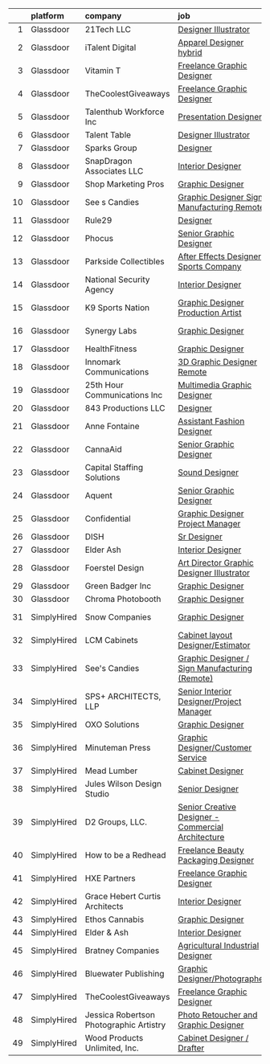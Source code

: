 

|    | platform    | company                                 | job                                                                                                                                                                                                                                                                                                                                                                                                                                                                                                                                                                                                                                                                                                                                                                                                                                                                                                    | update_time   | location                        |
|---:|:------------|:----------------------------------------|:-------------------------------------------------------------------------------------------------------------------------------------------------------------------------------------------------------------------------------------------------------------------------------------------------------------------------------------------------------------------------------------------------------------------------------------------------------------------------------------------------------------------------------------------------------------------------------------------------------------------------------------------------------------------------------------------------------------------------------------------------------------------------------------------------------------------------------------------------------------------------------------------------------|:--------------|:--------------------------------|
|  1 | Glassdoor   | 21Tech  LLC                             | [Designer Illustrator](https://www.glassdoor.com/partner/jobListing.htm?pos=122&ao=1136043&s=58&guid=00000182fd05ff77b0724b8b91ea961f&src=GD_JOB_AD&t=SR&vt=w&ea=1&cs=1_c1a243bd&cb=1662102405349&jobListingId=1008101223363&jrtk=3-0-1gbugbvsqk6ec801-1gbugbvtbg2f6800-328d43421ec5c7a2-)                                                                                                                                                                                                                                                                                                                                                                                                                                                                                                                                                                                                             | 3d            | Remote                          |
|  2 | Glassdoor   | iTalent Digital                         | [Apparel Designer  hybrid ](https://www.glassdoor.com/partner/jobListing.htm?pos=101&ao=1110586&s=58&guid=00000182fd05ff77b0724b8b91ea961f&src=GD_JOB_AD&t=SR&vt=w&ea=1&cs=1_3fe6d850&cb=1662102405347&jobListingId=1008110618475&cpc=FB7E4A1762AE5BEC&jrtk=3-0-1gbugbvsqk6ec801-1gbugbvtbg2f6800-7a9f2a570f4af52a--6NYlbfkN0CeDSXwB7gU9Sbvj438_nxc8XYZ-GVbghdxoISwKgEPtArCJfTpwTaBrulYoaOhMc-GWjWenYg7Qu-U8LwEegdUTlWfbzDETBMOs2c-oPFbPLbUWT1ckwHrR9S9pBLkvSJqdWUvBXeTUq1EyR5DNgrV841cyvpEjvbb1j7xnimt5qt5JAwIGxPzoc1uoTlPtJzPUoYcEr7VZYHf5Q7xIxcumKRRYTk6mb4-pWjUxVdPViV-Yk7O2offsEvBXWkccM-Yii5hN6sGE12J49cDNP1r-e9-DHDMVsW0NqX0uTiqzLBNaishDx1V9N0G237NOfz9Q_Zx7fsPEBNEA6dU31E5MBuOwoHkJlRn-K4Qq1XX8hNuKGiYeC280wZGa_gtAHN4BC3KbdeNK9cRNiD4KwO9I_ctvaJaplettoAWvI9AcwjYXahKnoMNlOhcu4r0p1quh2lVQfg7I8IzZRjuejaN4F6nq_mlI7sQrcgofYr1Gi5IKm_UMwMxhhp_c-XbhR1Bs48TowQ31w%3D%3D)                       | 24h           | San Francisco, CA               |
|  3 | Glassdoor   | Vitamin T                               | [Freelance Graphic Designer](https://www.glassdoor.com/partner/jobListing.htm?pos=112&ao=1110586&s=58&guid=00000182fd05ff77b0724b8b91ea961f&src=GD_JOB_AD&t=SR&vt=w&cs=1_7a99d281&cb=1662102405348&jobListingId=1008086601410&cpc=451933188B21919D&jrtk=3-0-1gbugbvsqk6ec801-1gbugbvtbg2f6800-2a6145ba527db4e9--6NYlbfkN0DMrcEu7yrtATojKJA7cEzGQ3FdRGWLh0CZQInL4ECGI6k5tN82kdM0OKoro5eXmjr7fUV5Azx3Q96BWSZXuEWamOGIxyfpabK2cK32W33kaDLMrubszJ7ACE4QBFRowpO7OPgtdidJKZfp5BJdzYYWnbxJHdDl6AUClhl1fsYER_eXmOJ3Hu3kfk9703NKshDdn_8pUzZCYWI5iA5fdKHUHSPpnjw-OpRHu3Bn_Tgf61Izk7etXXQk_Ja71sSiS6p3u_OwP7VzV8LvVc-pDI7E2yNrZY_ephI3rruWXZm_BLb9NcZFTljqvP-9ExFcpf0STZF_YXi5GcXx9d0L2pI5fnoes-mwg8XOMOrbi6VdH4vgEe55R0LGvVs0Bcu380qCNpKpeV5Wr2qxaVzGXfDQkqEcsDXL5veLA7JT_kMmZlOCPk5g5yfwq7OJNaCO1MNzmFLob3GNmKuV2w54fl8Hy7313EtnhKx1z43lwFAvRw%3D%3D)                                                           | 10d           | Remote                          |
|  4 | Glassdoor   | TheCoolestGiveaways                     | [Freelance Graphic Designer](https://www.glassdoor.com/partner/jobListing.htm?pos=119&ao=1136043&s=58&guid=00000182fd05ff77b0724b8b91ea961f&src=GD_JOB_AD&t=SR&vt=w&ea=1&cs=1_283a92d0&cb=1662102405349&jobListingId=1008112220205&jrtk=3-0-1gbugbvsqk6ec801-1gbugbvtbg2f6800-eb74c74bdc3c100c-)                                                                                                                                                                                                                                                                                                                                                                                                                                                                                                                                                                                                       | 24h           | Remote                          |
|  5 | Glassdoor   | Talenthub Workforce  Inc                | [Presentation Designer](https://www.glassdoor.com/partner/jobListing.htm?pos=117&ao=1110586&s=58&guid=00000182fd05ff77b0724b8b91ea961f&src=GD_JOB_AD&t=SR&vt=w&ea=1&cs=1_d2b6909c&cb=1662102405349&jobListingId=1008104112031&cpc=654405A9B1E0A9F5&jrtk=3-0-1gbugbvsqk6ec801-1gbugbvtbg2f6800-b0396012850688ec--6NYlbfkN0DpwFV3tuw9vFlML3xauMsT_S9XsNg3VdZNHiuyFzGFEzXfSGkGfgeZuQmrRNOoRj2KG4JtZ16c6Me6TMe4k8idSKCqMIK3nKRCNN0673o5rBPp8bUF45137Vz3MHFL762ZXOrmoxPdzX2ZNZrNjhWHxCSlNkIwtcKanXnT2eO3-YrVPWt20WW4OF6kIlKypSii3gntkKXi1rigMOUbZK2fWRo6zY113j4CEwKnXyZN_IT-wh7lqiKB6lIsawq-XhwkIy4url6mR8DKTf2PwO6MXKnyngTaORZZFPz3JyKTH4Xu9w9sh_NlFwBCZGJtIKHxY79qM9rYJahh7sJtP829b0W2kwIt00cFZOrpKP9GYTYYslHLMMpExCPuGt2IG8NSy8b1JDDixeKnuiVkvbOG6uIRDh1L5PKME9aiBqvJR_5FOQtZMMqWBOyn8wOJl4AHVWM6_UDsUC_ZkAGJ9SA_djtTzhMrxV_2sOqJcxyTnWY_iiIthN6wa0mUdUjdv_Rg66Kz5UsqSx5FhqrZDqJ6)                       | 2d            | Remote                          |
|  6 | Glassdoor   | Talent Table                            | [Designer   Illustrator](https://www.glassdoor.com/partner/jobListing.htm?pos=126&ao=1136043&s=58&guid=00000182fd05ff77b0724b8b91ea961f&src=GD_JOB_AD&t=SR&vt=w&cs=1_326d50f2&cb=1662102405349&jobListingId=1008101667388&jrtk=3-0-1gbugbvsqk6ec801-1gbugbvtbg2f6800-ccb8912760a73902-)                                                                                                                                                                                                                                                                                                                                                                                                                                                                                                                                                                                                                | 3d            | Remote                          |
|  7 | Glassdoor   | Sparks Group                            | [Designer](https://www.glassdoor.com/partner/jobListing.htm?pos=118&ao=1110586&s=58&guid=00000182fd05ff77b0724b8b91ea961f&src=GD_JOB_AD&t=SR&vt=w&cs=1_4231742b&cb=1662102405349&jobListingId=1008108010689&cpc=3BA4CE39D5B5DEF5&jrtk=3-0-1gbugbvsqk6ec801-1gbugbvtbg2f6800-2ab6578a82eb877a--6NYlbfkN0CVbIAoVGlVV0muHIzlWY31dYj5hrVkKa7qBWZ-hZn3g-zWnitpxah_RyLopvrEJPJvqSisNGhn3vdd_usG89dYKpkOVhf9r3Tb8rD7p2cr4-PNW0rKTXIM-necDLSO0rgciRCwNTJ6AmC_Se0doaCOPcqwlbH5NsDxCyuRFRq6Acau8EnfwWeHmV2zO-_GmEa4l8O0exfoEjSeYD_zFAD4ILueUIDnWZa0IaFQzXb4hCS0bP05JtRCDGm5hU6dFqbLKqeVq0oSsdUy13f6FUQbmBmOPGLMnMX07DXrD0b0yg6z_yaCKOz85VmJr4yxRcABm8lFTAsGBHZvOElhcfv1UISY_QWkgqeLrgvCt98x40vhAN-_rDzQbm8lZqw0ahP8_LN5nDHfaS4AeCSEzxxaY-vuqXsyOx9IuLB-ZjeGoPlbZ1254NvtUO8VTSRdNIdN7KdBnss6ECczfGVPCjyFoK3OTcCpc8Y9bjLPbSrunqIf8K8svYeP54BdCV9MmJY%3D)                                                           | 1d            | Rockville, MD                   |
|  8 | Glassdoor   | SnapDragon Associates  LLC              | [Interior Designer](https://www.glassdoor.com/partner/jobListing.htm?pos=115&ao=1110586&s=58&guid=00000182fd05ff77b0724b8b91ea961f&src=GD_JOB_AD&t=SR&vt=w&ea=1&cs=1_b3a89c4c&cb=1662102405349&jobListingId=1008110578808&cpc=6193B0C32834B022&jrtk=3-0-1gbugbvsqk6ec801-1gbugbvtbg2f6800-28ec9a2479f5d3fc--6NYlbfkN0DhqOnK6bxrtgtcxhPBiNmYp1uCe7DBkPBjkMsJpAV9Zt2SJcLoaKX2G5tHHfLRtCuPFSDW5kl2Hg9z1jC1iCAogGe1pk30wsjopi_Y0rH5HUH3iNI9VyVZYNZUYD8oapYsnJeTdah5m41AOe8lqCX7CZKXVDvjYyW-IPmHYDruxFsx-XzGX7QPaUTOkmDBamM4fc2KV9gilEhq4BIPq8Ug4IoDpKZZRvjWPcdC65YCrZyUcAgQ9vsazvFvZZILdnvivPTAWPNBiCAVoIjx3Dn1FdFX-pv05AX7dJyy0Tbd0yQRV0e0ZTQKoDZCLjAXCZf6m0b8hBo24-3ovxjGYS6Ok3r3amxcFYy_tc9y_3vujqZ6OZp_qZ0kFvhRykDYUaAzpJMI1Q-1vcDvyF2ja_eyXerEoYMZMYtjVt41YBJZFdef3QgEgpfPlT5r8WJvPrSH0oQ-bBQ6Bv0EINkqqR5FKM20EgouSxM2R7UEFCQGS9jtWdh_kx_OTi-JCGCdyLD4Q7TRdSBO72Ad2NRKyk2D)                           | 24h           | Rehoboth Beach, DE              |
|  9 | Glassdoor   | Shop Marketing Pros                     | [Graphic Designer](https://www.glassdoor.com/partner/jobListing.htm?pos=106&ao=1110586&s=58&guid=00000182fd05ff77b0724b8b91ea961f&src=GD_JOB_AD&t=SR&vt=w&cs=1_3719471f&cb=1662102405347&jobListingId=1008106685149&cpc=155EB9D5185558AF&jrtk=3-0-1gbugbvsqk6ec801-1gbugbvtbg2f6800-1e5450f6cbd41cd0--6NYlbfkN0DnTJ3xfjzt2ELn4kEqc-7-tLkxQ1NV7wDx75Ziu13nDF3carm4JZxqQO1ZtaAo41zz1DATBbo5JSuMcqSf7J17RowlHfkSAHKVp9LaY-W_4ymO_4tFNpELogX79y-e1zo73cjFscyYccQxyxRgr6IvDdL2YL2qTRBrlh9V64i51xUTHwa--rcBcoQgVlk5y56Wx9eFBVzNvYQ38OoZFp-PCVGocs_hXn-QJsI3ZoryWkUnYe8aD-OGilrJRe6aDYSwlYL-9_mWp_jrFSWrfl3omC4LSDxDYov1hB-_uCKeobe1xsSTXSeG0dvh0biTKEeCwiRaALwjCqrf1vEV4FT8lArArixMxwQs2noxY4_5uzOdn8N9mBVQPmcXOPiLR70LuW0rkNWKyZLd-ubebPoPHxbt9ayzzR5xanR76hDzs97vhssmViPMC6o4tnASwnf14NQLor19C1pRO7GOtqMt)                                                                                                 | 1d            | Remote                          |
| 10 | Glassdoor   | See s Candies                           | [Graphic Designer   Sign Manufacturing  Remote ](https://www.glassdoor.com/partner/jobListing.htm?pos=123&ao=1136043&s=58&guid=00000182fd05ff77b0724b8b91ea961f&src=GD_JOB_AD&t=SR&vt=w&ea=1&cs=1_1d7b5b0e&cb=1662102405349&jobListingId=1008112341350&jrtk=3-0-1gbugbvsqk6ec801-1gbugbvtbg2f6800-59ef4e4758f38f7e-)                                                                                                                                                                                                                                                                                                                                                                                                                                                                                                                                                                                   | 24h           | Abilene, TX                     |
| 11 | Glassdoor   | Rule29                                  | [Designer](https://www.glassdoor.com/partner/jobListing.htm?pos=113&ao=1110586&s=58&guid=00000182fd05ff77b0724b8b91ea961f&src=GD_JOB_AD&t=SR&vt=w&ea=1&cs=1_ea328235&cb=1662102405348&jobListingId=1008110497497&cpc=F41FEAB56D215062&jrtk=3-0-1gbugbvsqk6ec801-1gbugbvtbg2f6800-35ac3c8fc579da0c--6NYlbfkN0B9sbPvFWXKIKsO82pV8fq5-lBUJMdMZmNkGwz4z96d9XjXyz_N9W1xvX-H76EHUbuyxbBaAzlbSU14z0EccTvcrznm7pJ0pyJWwdwd25g28BtsodhI8Kqf8FbfKiyaI2kVkebHA-0uJTjtfb4ToFCL-QYXtdLTymxFco_vziohanKsyU5yABM3G5BjSzU8f3k2NqUdRIS55N6btd1zG6JNIbu3K2etUKz18WEYiqfEPS0_DFcJUaprTPmfaC0VhNce9Br7r9qWvkpFCpTeQ-raUSN93tjR57TaTNSEWEa7CnW0mguhZNWP3s5H-d8Oe7YYBstZPrOOXPi11NfDJ-d1XO26WdwmLOPLG4AjZnCqc12bXRFse-4JB4cWctpf-o6gAj5iTWR_mOrjBgiGIiZUyXHY5bENNGOVQPPsVejvs3lp04Ki8uiWUQWuUm-o-Rn3hWJH8h5_yUG6u2MTBdXctuy0GfgpoAm8dYZZBc7bmjlnmbTQVsrnFIst3w4_3iF9c5a0CMV-teNZvHFBj8ZI)                                    | 24h           | Geneva, IL                      |
| 12 | Glassdoor   | Phocus                                  | [Senior Graphic Designer](https://www.glassdoor.com/partner/jobListing.htm?pos=127&ao=1136043&s=58&guid=00000182fd05ff77b0724b8b91ea961f&src=GD_JOB_AD&t=SR&vt=w&ea=1&cs=1_811e876c&cb=1662102405349&jobListingId=1008111381825&jrtk=3-0-1gbugbvsqk6ec801-1gbugbvtbg2f6800-582f19a06f99d84a-)                                                                                                                                                                                                                                                                                                                                                                                                                                                                                                                                                                                                          | 24h           | Remote                          |
| 13 | Glassdoor   | Parkside Collectibles                   | [After Effects Designer   Sports Company](https://www.glassdoor.com/partner/jobListing.htm?pos=128&ao=1136043&s=58&guid=00000182fd05ff77b0724b8b91ea961f&src=GD_JOB_AD&t=SR&vt=w&ea=1&cs=1_6949cedc&cb=1662102405349&jobListingId=1008107479483&jrtk=3-0-1gbugbvsqk6ec801-1gbugbvtbg2f6800-0f4de0661b60ba74-)                                                                                                                                                                                                                                                                                                                                                                                                                                                                                                                                                                                          | 1d            | Remote                          |
| 14 | Glassdoor   | National Security Agency                | [Interior Designer](https://www.glassdoor.com/partner/jobListing.htm?pos=105&ao=1110586&s=58&guid=00000182fd05ff77b0724b8b91ea961f&src=GD_JOB_AD&t=SR&vt=w&cs=1_25e18a59&cb=1662102405347&jobListingId=1008109230943&cpc=01C0F35AFA5AA31B&jrtk=3-0-1gbugbvsqk6ec801-1gbugbvtbg2f6800-663a3c385d29f0ff--6NYlbfkN0AC5S5KfpcrE62cRuYLg6qW_HWiPjKHP06qk-AGfbwYtGlr3wcSMURH9oqKq1q2FCcs9f1y3iVltGORvfvBS20akXchgc1BXfe1Pl1HjluL3SJPrWPgA2Twulzy5mRpqyLtrvQwqkV9Pljwwtf6Ng7-0MIJh4nEyBXXHdkMzOccHwHurngdiNTNBnt5hRchYpDlr4CG5XD6VZI-f9dVnGCY_nfBqz9oBnVh49vBVI4kdDpvGDoZtGpZ7GxRoQHZ1VqaDKXjeeD5UmtDbMvTblRbfi6UX1AyoE4O-D0rvA3KRYZFcmfVfJw7N_VjUfS--71iXVrcQ61jFxezPU7qRRkG-D94kvsvDlgIqxKMgtsAFaMufEOSytJTZydM_EbpBu5892VQqELsp6GP-fC3aGde7DQJjfKTtU245W9oVKOcJ_RA4vU841jL2Cp0PWkt8Rzou0_M3bmhUVLOB1v9XuLL31aWX2Fm1MVKt65eGEB0Y2kBCgn8Pmyp)                                                                | 24h           | Fort Meade, MD                  |
| 15 | Glassdoor   | K9 Sports Nation                        | [Graphic Designer Production Artist](https://www.glassdoor.com/partner/jobListing.htm?pos=103&ao=1110586&s=58&guid=00000182fd05ff77b0724b8b91ea961f&src=GD_JOB_AD&t=SR&vt=w&ea=1&cs=1_a65cc028&cb=1662102405347&jobListingId=1008110168448&cpc=654405A9B1E0A9F5&jrtk=3-0-1gbugbvsqk6ec801-1gbugbvtbg2f6800-58ffb3cab13633d5--6NYlbfkN0AtlW_omU2Xx3W-19HQ_drmTKCWebiHnmA5lS5PDL5G8WHWVC1E87EzjhkXIyk3pymnVmLBJ9ZPpM2F7DssSIX-BynU26PtybXApyD_-v48dK4-Hbml_3OQIgybsON6Vt3hYMn9BnwsOz2yEnPf-GtxIuy7vIKTtnPi27SEj8l2-ISaPkpm1iHC1RO4A86Yi481RIvKa60bWfQzaNPzTB_9crDc0RPo3WJinQ-cWVaw_gb9eJPcSwoMY9S1rI-LzxYK-iZWxXquB5GRojJt68lJavo1_XkJ8XVaLvnFG-El_8jvjnbFmwypFtG26ookXTxKhlHhZ7XwOfmJb9e-hXdc85vBtTvVFv5tAcEcuPV3wNeiEB-gsW9hRZawZSlxe0cOX_SLdlab_I6W_x20HHHWWEeLCh-BSmr_OksrLaC7upbVfXd1sQ2SivbNyVShnCIDun3AVh7WttrTkQAEXLgnoFgBXUHaNiLRony-y6KLvaJfZUtps_KT9C9C2X5p52c%3D)                            | 24h           | Remote                          |
| 16 | Glassdoor   | Synergy Labs                            | [Graphic Designer](https://www.glassdoor.com/partner/jobListing.htm?pos=109&ao=1110586&s=58&guid=00000182fd05ff77b0724b8b91ea961f&src=GD_JOB_AD&t=SR&vt=w&ea=1&cs=1_07c92532&cb=1662102405348&jobListingId=1008111668534&cpc=2F9DD8B511C89582&jrtk=3-0-1gbugbvsqk6ec801-1gbugbvtbg2f6800-2f800a5858231163--6NYlbfkN0CzcDFs8cjNZITHzPaspPYUdxCTppyanGLeq-qEeiOFH8ruvw-4GxJaFpjdKOoXiLeTFmcCXCmVU1-x_rxjQTgXXlP_3N5Sh9kIiMndStgnxpzbNh9C0FxrAJNy4kAUDc-zrrG33ZTP4Dlz_ZgIAhogHAak3oECZrEkBw3_YdGXlXMv_TuZGQ9xlv9YXT7_dorBpBGEInxmvOT7MWpYYV1kEKSGkgeBOyIp28PiDTLvsE34t0rS2paKqZRqTx6LmFDnMTt8dah0x1pqQg5Rkhcaq8V90efo8-C4vTdtBp866k0eIVibdk2vm9AdTLGYcuk8BYWPhXOgxLGiftr9BxpUJUPGBG5Bb14tgWk0U9h7OQPsNDD_ZZnqhsu3_K8twgAivME364P1frX6MTpzH9bkVSV-hHqUv3ueqV7gZSeK0ps-1M_ot_4tnOY3AMiYO7cgnQ4N2qtxrHv9XG_LrZt3Kw_QlqFIk5dDli3QmVJ8u5eLZ1Ejs4bS20430_FU2SI%3D)                                              | 24h           | Fort Lauderdale, FL             |
| 17 | Glassdoor   | HealthFitness                           | [Graphic Designer](https://www.glassdoor.com/partner/jobListing.htm?pos=120&ao=1136043&s=58&guid=00000182fd05ff77b0724b8b91ea961f&src=GD_JOB_AD&t=SR&vt=w&ea=1&cs=1_6a6b70e8&cb=1662102405349&jobListingId=1008112682092&jrtk=3-0-1gbugbvsqk6ec801-1gbugbvtbg2f6800-1536cbb03ff6587e-)                                                                                                                                                                                                                                                                                                                                                                                                                                                                                                                                                                                                                 | 24h           | Remote                          |
| 18 | Glassdoor   | Innomark Communications                 | [3D Graphic Designer   Remote](https://www.glassdoor.com/partner/jobListing.htm?pos=129&ao=1136043&s=58&guid=00000182fd05ff77b0724b8b91ea961f&src=GD_JOB_AD&t=SR&vt=w&cs=1_c870eb05&cb=1662102405350&jobListingId=1008111991775&jrtk=3-0-1gbugbvsqk6ec801-1gbugbvtbg2f6800-1cd292be52f307d3-)                                                                                                                                                                                                                                                                                                                                                                                                                                                                                                                                                                                                          | 24h           | Pittsburgh, PA                  |
| 19 | Glassdoor   | 25th Hour Communications  Inc           | [Multimedia Graphic Designer](https://www.glassdoor.com/partner/jobListing.htm?pos=107&ao=1110586&s=58&guid=00000182fd05ff77b0724b8b91ea961f&src=GD_JOB_AD&t=SR&vt=w&ea=1&cs=1_8edb8c9c&cb=1662102405348&jobListingId=1008112062412&cpc=D69957E0862862E0&jrtk=3-0-1gbugbvsqk6ec801-1gbugbvtbg2f6800-de32b173bde1d90e--6NYlbfkN0CnvnrZV6i1JGX1yqycrBVKxG_QbmFGo1hJvaAPDrdCVZraHxofdUZbRD-BGPrnVw47OVC5t_wlFPrPcqRJfWTW7h0TRcMXeUriAAFV43FuZxQPDRRezPFJnRbn0AMpF4By-j9pa7qydneg2cPpSWuEBVRtgfrEJ9583KimpIuYRBgBQrx6rR_TXvRyJJ9Q-j-9aTmeq-Nkc87wPapFXwagetdzrOOIcQe5fpX8qh0nTAUFW6i2QxA6EEdynE1tz8s1wqhrS1G3a1vAPeTAXu_KJdaJUL44oMClpD2pmbjxsRNgM9mhS46zWd6WpfFbgp57GRwqTyV2vAkE9uachFVB-zdafSeP12qA7LUZc62fw1iuJcxMiqmcWjqu6it1668jbI6o3GZCZrOKbbJuVpVcmdt5GrCpiEbaf0_GV5Ua__pKzI2_6oKxcxDP2FF0LZ8L2aa_vqcKlKZLCfjoHnHPb2poJaJQ6ajdJBP5VpONPhsCJsu-dvubQagHbYJGgaI%3D)                                   | 24h           | Remote                          |
| 20 | Glassdoor   | 843 Productions  LLC                    | [Designer](https://www.glassdoor.com/partner/jobListing.htm?pos=124&ao=1136043&s=58&guid=00000182fd05ff77b0724b8b91ea961f&src=GD_JOB_AD&t=SR&vt=w&ea=1&cs=1_0895e37b&cb=1662102405349&jobListingId=1008110919101&jrtk=3-0-1gbugbvsqk6ec801-1gbugbvtbg2f6800-4430dab7c97b174c-)                                                                                                                                                                                                                                                                                                                                                                                                                                                                                                                                                                                                                         | 24h           | Charleston, SC                  |
| 21 | Glassdoor   | Anne Fontaine                           | [Assistant Fashion Designer](https://www.glassdoor.com/partner/jobListing.htm?pos=110&ao=1110586&s=58&guid=00000182fd05ff77b0724b8b91ea961f&src=GD_JOB_AD&t=SR&vt=w&ea=1&cs=1_9a5faea3&cb=1662102405348&jobListingId=1008110354817&cpc=654405A9B1E0A9F5&jrtk=3-0-1gbugbvsqk6ec801-1gbugbvtbg2f6800-651200a2d9063835--6NYlbfkN0A1yW4rVUtORymw55mWH2MRd7jhOoBOAz3YZ9XiYGcR52HGAZol1zhF17ueCYP6PeEeXklCXoDQx7adhtheTKkThW36HS5HIuP7Swqzxe50xl7TE5xko6zE27nGpm_RdqSXr0GNY9aQXO-X8BaHRKxBy1jYGFxPsAZfw0BFjKKI4xBVe7cTOduGdpPoxhAGR_cgSqrcCUFuEtLy0a5UAsHHWgLAZdBfTbZtqnAFFiCRCTTcgoLqdf6XDKLjT9KZFT61HZ8qt6AnU672NOEDnyCtXtBvpzGeDYbiv0bW1PopS7Q_oLwQv3RE6Lk6YqKlUGAPgg8huQB6uKgbbxXrjwdy-mbbF3EMZbOefjCfweb57z1QCqdeHNHe1OtWjSq4NMXHFuYVohkPtw8BPKRYY2PRstTRsGvivEgPBeVX_FyiOGOSHb05Of41avcnSMCZp_fWN8NwFALZ4l9QqXeYKqg-AzQPaovYzLBJhA6GOPa4k3Pp8MoKeOB2aNuLCSWfgVc%3D)                                    | 24h           | New York, NY                    |
| 22 | Glassdoor   | CannaAid                                | [Senior Graphic Designer](https://www.glassdoor.com/partner/jobListing.htm?pos=102&ao=1110586&s=58&guid=00000182fd05ff77b0724b8b91ea961f&src=GD_JOB_AD&t=SR&vt=w&ea=1&cs=1_b9ff8d86&cb=1662102405347&jobListingId=1008094558864&cpc=BAEB662971763A76&jrtk=3-0-1gbugbvsqk6ec801-1gbugbvtbg2f6800-00e8462b0623fb0b--6NYlbfkN0BlEUO7h9oLQH_lS_HgsXuHMUHZ4iv0K-N3-E5R7X4la9Ftcy4DiTK9hYn2R-rYhePcuVwvCeGkT3iuQdISiDLO3adTyKHysXA2ICMjJ-eF6x9LctnVDR_6FP4r3GcNybXU4TlDxQ3bm0CFEjac6CIP8MEwbOYvzqIo9fBP1pBT7qqvNnEqr3z0BiWyP01Udd-tUreFXiVI3zodx99iS6Fsujt7rS1PYzxnH_lmUUN-Un1KjxNXpcKjX5OXgpe49eBQ_D4n-eYvr40N6Qr3bmBaidsklBZrTzJS62hS7p54gEmZsbs-81VpN0tT864JMpRD9CH8yITZPJP8L0Lt_5R5nnlFwyfl3lvvOEZFBGyMGYADJYot4gTLTkL2xGfoH-dG6Xbe2nE3oKXTYekhzHJa0zoWyoB2K7IsIKKdIUK9-4GHylER1YRUaM5-m4NOTroeCRtxQCYGzYbaL-hlp6w4-uRZcZMoSu_kxxEFjgknwyjP8v5EUpeINtr7G1SZFGHNgalV3FWyww%3D%3D)                         | 7d            | Miami, FL                       |
| 23 | Glassdoor   | Capital Staffing Solutions              | [Sound Designer](https://www.glassdoor.com/partner/jobListing.htm?pos=114&ao=1110586&s=58&guid=00000182fd05ff77b0724b8b91ea961f&src=GD_JOB_AD&t=SR&vt=w&ea=1&cs=1_7a98ad97&cb=1662102405348&jobListingId=1008106947285&cpc=2CAED5C921A5F994&jrtk=3-0-1gbugbvsqk6ec801-1gbugbvtbg2f6800-c62daed2d25b744a--6NYlbfkN0AHXq2vAVwR3IH7wgnTMdWCa3HguypIXx0DFudX-u0zu6XSU0N9gDGCMsnO9yvyAfMI4RPwNgF3cv8whvLyyNixv-taAWMWO-ypUIa0FSnm_eHotedJwuzH8AHGNr7Y8Zgs23xf1FfTZH86qPZUxELRNd_HV863yGaljQjnP9XY1F0wqNodvRfX-zRwuaryz569cEXqlcWu2NgZ-4tNwNrB3HsWjdKlJFoQ0WPN2rK4_I4lyVh1tP7LJtbspTh0i2qLIspvx7T0Q_55pmTkcOS9OUvQlLrZARmfYuwOI3tAk6LNI7aX8_aRwlWWM_D1fc7i9mtOr3i3g6o5SX43BQE3Kcbw1IVK6AEsoNGIRnI6_VeE1aHdwfqb0w9xDWUYp75VGmAczX2kXFTT2wRtfhm5trov3JNgBYgIVsT_yhfUT1433XBMcDxt6YxM3IUQ6VBGuQaQPgFnJdnFIXqQkokE8WfXTb1D2t0cJyT8j99h7VF6wB0UTXYBk_ottlzFUHBVYSBq5f-9FA%3D%3D)                                  | 1d            | Los Angeles, CA                 |
| 24 | Glassdoor   | Aquent                                  | [Senior Graphic Designer](https://www.glassdoor.com/partner/jobListing.htm?pos=116&ao=1110586&s=58&guid=00000182fd05ff77b0724b8b91ea961f&src=GD_JOB_AD&t=SR&vt=w&cs=1_b44da312&cb=1662102405348&jobListingId=1008107356853&cpc=FB7E4A1762AE5BEC&jrtk=3-0-1gbugbvsqk6ec801-1gbugbvtbg2f6800-8e9bcb98aed4ff44--6NYlbfkN0DMrcEu7yrtATojKJA7cEzGQ3FdRGWLh0CZQInL4ECGI9gD0Wolx9R2v-Aex0-GK066WTguadZ-VUzsPpD8FNEHmwHWLDOzcEUdAmAXptwW3g70qtIOFmEpgk9VFD36QVqkcxnzFYZQF-M5rHgpgbU2DhNFWq63u-mfEFdE6txA7uHZrbpKRbKrGqNgNU1t-_T1PEPyedRfLjK2BErLe8xUEUZSPrl1FpYiRSGxkU3r6prIJ3xdUvfHLvIjK91PP-gkgBQzAFplW3I5VCFpI20sIqvPPcKO8afffkYi3_FOp23KY8pL749tNaQsB0zsNinc7BVNbe-JzopZPK1RvNJx0vJVDltGnnurFMp2dlp-drcfbM1wED0tVzw909neoH9BCUaCc_Y3mJQR9uK17SER361Bru-qHI4aOKuzYD8FNsHvX1NnYswXyAWIBxl1V8u4J9amjo-6xA%3D%3D)                                                                                              | 1d            | Portland, OR                    |
| 25 | Glassdoor   | Confidential                            | [Graphic Designer Project Manager](https://www.glassdoor.com/partner/jobListing.htm?pos=111&ao=1110586&s=58&guid=00000182fd05ff77b0724b8b91ea961f&src=GD_JOB_AD&t=SR&vt=w&ea=1&cs=1_fa11ddcb&cb=1662102405348&jobListingId=1008104411532&cpc=8795CF9063CD573D&jrtk=3-0-1gbugbvsqk6ec801-1gbugbvtbg2f6800-d1ebf27a85645d93--6NYlbfkN0DeXU0vMxLyKhfauY-dgUBa_3v1DHLtGGo4EP_Dl8CiYyPDWSWEoavR3LBki_X3fyUzFpnw5vWgQjPP7tQHJKECgvpnkBERVPlE-Fvq32y8Pf6kJ9B2wACdOd35e0WRGgAmmhVwdfR1phsJdjgXzH1hMqLLFdcv4BIHUWZe2m2Z-xiZlSVChDaapvK4pJwxi0kNwMA-bwbLC4tJybTL3hAlwryZd1pCS_GPCvAG9kPBD4P4jWgmMjVa9MrxvZEclxJePljDI6gu9fpOS1cSrCZGNO9fZBI-GSmG7PFWDv0JJ-SlwOgqQz4Z8MJrLi0yxf-GwFJPJCo8HRpyhrnAPf4mo1QIQNRnznKZKqeNyob3XSGlKOGGrDs0_1UYBw3PhvCVgGS0q2UQEg-TQpbUir4s1GNhkUX7sE4vaxQbSnv3H1J1d053AwnIaSfMVFTnKlEiZts9eQlHQaDZkkOD3KhXAtr4PmMzdv2mCqlbgPye3UZUaJ5qJfhVN6o8IFiw5TsFYpmyU3EhRg%3D%3D)                | 2d            | California                      |
| 26 | Glassdoor   | DISH                                    | [Sr  Designer](https://www.glassdoor.com/partner/jobListing.htm?pos=130&ao=1136043&s=58&guid=00000182fd05ff77b0724b8b91ea961f&src=GD_JOB_AD&t=SR&vt=w&cs=1_5749fbf3&cb=1662102405350&jobListingId=1008109658985&jrtk=3-0-1gbugbvsqk6ec801-1gbugbvtbg2f6800-95c895c3f8c0c630-)                                                                                                                                                                                                                                                                                                                                                                                                                                                                                                                                                                                                                          | 24h           | Englewood, CO                   |
| 27 | Glassdoor   | Elder   Ash                             | [Interior Designer](https://www.glassdoor.com/partner/jobListing.htm?pos=121&ao=1136043&s=58&guid=00000182fd05ff77b0724b8b91ea961f&src=GD_JOB_AD&t=SR&vt=w&ea=1&cs=1_99aaac07&cb=1662102405349&jobListingId=1008110967848&jrtk=3-0-1gbugbvsqk6ec801-1gbugbvtbg2f6800-ce8584f1b59d0e4a-)                                                                                                                                                                                                                                                                                                                                                                                                                                                                                                                                                                                                                | 24h           | Remote                          |
| 28 | Glassdoor   | Foerstel Design                         | [Art Director  Graphic Designer  Illustrator](https://www.glassdoor.com/partner/jobListing.htm?pos=104&ao=1110586&s=58&guid=00000182fd05ff77b0724b8b91ea961f&src=GD_JOB_AD&t=SR&vt=w&ea=1&cs=1_9afb8bb8&cb=1662102405348&jobListingId=1008101636559&cpc=8795CF9063CD573D&jrtk=3-0-1gbugbvsqk6ec801-1gbugbvtbg2f6800-e06af4f833a0341a--6NYlbfkN0DT5-Szw3YawDSxV9quIo6U-4hdX6FZTICsYskzhzvX7KXzmhQwmQ7cQAIyrChrJYXj5Nz0J77CwmGZWWhj7QO08MorwsFX6WpY-cjRAqd5c5YshXe7t8yi_cAMTx-RLQrWgDv1LNRN_XNQif3bP_uxOt5oqG5pBrUgjeQADqRiTFpifcwWwp0LQb4Tnfbyb-Cu5y_jTFoi4KDT8ah1J1GCFkcDFTOw3wsfBSAAFXSDUBZ4PtvM-jl9cOydg3vI4E99iDrXGgR2mCLAnefyakwnOmHT-t03uHampYVIItb4fsqDbIFsmXIxBR1_tZkftYhh01GBdVP0J4745TdtwZCZ4I0jMYZGttMKm_4QqxUuAOYO_H_FTlANO8oa3zgsl0NVE5gm2KppBxV0NfjPvuTJCiuKgY8154ZYhP0qvjssjRYPEuukKIndxV3keOUXuNQBGPyKlZq-2cCIrT9UGSKh8soGIvbyXLBqwWmNnzlYrfPjqbMRnqxQmkGkXEb0begmDyVbd6p2NRCHnWyUx1fy) | 3d            | Remote                          |
| 29 | Glassdoor   | Green Badger  Inc                       | [Graphic Designer](https://www.glassdoor.com/partner/jobListing.htm?pos=108&ao=1110586&s=58&guid=00000182fd05ff77b0724b8b91ea961f&src=GD_JOB_AD&t=SR&vt=w&ea=1&cs=1_39d716b6&cb=1662102405348&jobListingId=1008110589188&cpc=A65DF3A704A48F9B&jrtk=3-0-1gbugbvsqk6ec801-1gbugbvtbg2f6800-7995dc5d9298c900--6NYlbfkN0CO3DEfAY9A68AIVwcxeRGvQUfeLcLgbZIyCfLEHxv2SUABPt3EZ5sYxWP_jFyXwMODW0VzRb-m1R_P6fOWQ7JjZnM95Sbw1G71cgi15OYrPKgUySesr6OhGk713re_NmtJgMSLFHTIVYF-f0pGB9RkjL48Ae5WZE5pzr1yXsDkBA4xV60o2Nrq9DvQo7EBDFQW29-WY_mnNhmYITm3iANcZCVX8g75CvSmmEguLrl01zBsi2FFNGPtfIoiYZhhVWilJf17qLoXvgLTRW8pNzo0DUg0QXJrKRZG27LAkgTwabpciqxrrhcD_lJLUPK1yKUmJBZPfRaUQZk9ci5WpJ4THhq6r2IrixAGaIPhiRsy_kFx-rNEVKBAnt8FaWj9HRjIgHQBoF4P3RUxMO5ZC76becBIgl6RZ68kb58W3DUqad1kDP4jyH7PGu4NV_ebxPPRv4aio3gST2nwVL7tOg2ZolUXySMagEGJ2nCzxBg5lVpzlyAQjopKBjExFkvoyQI%3D)                                              | 24h           | Remote                          |
| 30 | Glassdoor   | Chroma Photobooth                       | [Graphic Designer](https://www.glassdoor.com/partner/jobListing.htm?pos=125&ao=1136043&s=58&guid=00000182fd05ff77b0724b8b91ea961f&src=GD_JOB_AD&t=SR&vt=w&cs=1_1ef6a38f&cb=1662102405349&jobListingId=1008100125331&jrtk=3-0-1gbugbvsqk6ec801-1gbugbvtbg2f6800-8690e838dd17c0ad-)                                                                                                                                                                                                                                                                                                                                                                                                                                                                                                                                                                                                                      | 4d            | Remote                          |
| 31 | SimplyHired | Snow Companies                          | [Graphic Designer](https://www.simplyhired.com/job/YvrWzsUXzDdzDKPXd3MZDmQo9RwRU2_KEMWh3aF5F8m4xpGvVUyB0A?q=creative+designer)                                                                                                                                                                                                                                                                                                                                                                                                                                                                                                                                                                                                                                                                                                                                                                         | 1d            | Williamsburg, VA                |
| 32 | SimplyHired | LCM Cabinets                            | [Cabinet layout Designer/Estimator](https://www.simplyhired.com/job/DGSlfiUPWVOU_IlQXYWu3NE8c65_nAMngwGpdSuOIPTgYpGha4wvXw?q=creative+designer)                                                                                                                                                                                                                                                                                                                                                                                                                                                                                                                                                                                                                                                                                                                                                        | Recently      | Monroe, WA                      |
| 33 | SimplyHired | See's Candies                           | [Graphic Designer / Sign Manufacturing (Remote)](https://www.simplyhired.com/job/lPk6xrGnKq5CA-Q_soJ1MoKKywl0KBbeukDtTBAa5muLDu8YeJc59Q?q=creative+designer)                                                                                                                                                                                                                                                                                                                                                                                                                                                                                                                                                                                                                                                                                                                                           | Today         | Abilene, TX                     |
| 34 | SimplyHired | SPS+ ARCHITECTS, LLP                    | [Senior Interior Designer/Project Manager](https://www.simplyhired.com/job/Jw4IGxrxMT5qsy9kYk6oAtdX1ML-iYfl7gBQzmhi7B4DS9WIfyLbhw?q=creative+designer)                                                                                                                                                                                                                                                                                                                                                                                                                                                                                                                                                                                                                                                                                                                                                 | Recently      | Scottsdale, AZ                  |
| 35 | SimplyHired | OXO Solutions                           | [Graphic Designer](https://www.simplyhired.com/job/BXUyWLRJM5GqlXxmpwBw-g_A_qs7M6-f7IDZTvQqqHxFROKtKw3p1Q?q=creative+designer)                                                                                                                                                                                                                                                                                                                                                                                                                                                                                                                                                                                                                                                                                                                                                                         | Recently      | Adobe, AZ                       |
| 36 | SimplyHired | Minuteman Press                         | [Graphic Designer/Customer Service](https://www.simplyhired.com/job/3LS2uW2C8yo2YdpFerAFWOO5byyVWVxJrdX8hDDjxCILvN1upqvAvQ?q=creative+designer)                                                                                                                                                                                                                                                                                                                                                                                                                                                                                                                                                                                                                                                                                                                                                        | Today         | Fredericksburg, VA +2 locations |
| 37 | SimplyHired | Mead Lumber                             | [Cabinet Designer](https://www.simplyhired.com/job/RTmvH5muGADe0-gnzbxrNdGeiCnk1jVXCtS1wr-snSwBqGSmbbArmw?q=creative+designer)                                                                                                                                                                                                                                                                                                                                                                                                                                                                                                                                                                                                                                                                                                                                                                         | Recently      | Beatrice, NE                    |
| 38 | SimplyHired | Jules Wilson Design Studio              | [Senior Designer](https://www.simplyhired.com/job/um-jSQigirv5rXCkCfNjjpN8gsg94xzMf2hXJsskP_AdH3eDE8lgjw?q=creative+designer)                                                                                                                                                                                                                                                                                                                                                                                                                                                                                                                                                                                                                                                                                                                                                                          | Recently      | San Diego, CA                   |
| 39 | SimplyHired | D2 Groups, LLC.                         | [Senior Creative Designer - Commercial Architecture](https://www.simplyhired.com/job/Yzphuvu4v4KIeGAg97r-GC4K2aaGuq7WuIAfSSpOBYl9P_dmzDtnLw?q=creative+designer)                                                                                                                                                                                                                                                                                                                                                                                                                                                                                                                                                                                                                                                                                                                                       | Recently      | King of Prussia, PA             |
| 40 | SimplyHired | How to be a Redhead                     | [Freelance Beauty Packaging Designer](https://www.simplyhired.com/job/czb6sfDqPeoCORWJQtct8fYlf5ZnBuVVB3XzDQY1_3-fXMEaOkP6Vg?q=creative+designer)                                                                                                                                                                                                                                                                                                                                                                                                                                                                                                                                                                                                                                                                                                                                                      | Recently      | Remote                          |
| 41 | SimplyHired | HXE Partners                            | [Freelance Graphic Designer](https://www.simplyhired.com/job/ICFhV8PyzT3-W1f5_KiEQuyjnO5tefjXgL4OUw8Dzz1QH1z_SFHW1Q?q=creative+designer)                                                                                                                                                                                                                                                                                                                                                                                                                                                                                                                                                                                                                                                                                                                                                               | 3d            | Remote                          |
| 42 | SimplyHired | Grace Hebert Curtis Architects          | [Interior Designer](https://www.simplyhired.com/job/P4uYYbTk44YufM37BPFLKpQnRPhgT-TJJnBVKOfPULdXvverRsfOJA?q=creative+designer)                                                                                                                                                                                                                                                                                                                                                                                                                                                                                                                                                                                                                                                                                                                                                                        | Recently      | New Orleans, LA                 |
| 43 | SimplyHired | Ethos Cannabis                          | [Graphic Designer](https://www.simplyhired.com/job/TKd6rWxsTUEmOHt3Q5l7DA5A8jpKbVE0xJny4NeE8JfbeKaGeBj18Q?q=creative+designer)                                                                                                                                                                                                                                                                                                                                                                                                                                                                                                                                                                                                                                                                                                                                                                         | Today         | Remote                          |
| 44 | SimplyHired | Elder & Ash                             | [Interior Designer](https://www.simplyhired.com/job/pKK148CgHlAs_VbnNs6xw0RUDy_VO_Z5tX0tklKcPHc0C4IdCJzGoQ?q=creative+designer)                                                                                                                                                                                                                                                                                                                                                                                                                                                                                                                                                                                                                                                                                                                                                                        | Today         | Remote                          |
| 45 | SimplyHired | Bratney Companies                       | [Agricultural Industrial Designer](https://www.simplyhired.com/job/Mumz6KfYzwl0Qf-6YYgrNMk_LNtPebzQLCSf-QYmA_szeaNtgnq67Q?q=creative+designer)                                                                                                                                                                                                                                                                                                                                                                                                                                                                                                                                                                                                                                                                                                                                                         | Recently      | Des Moines, IA                  |
| 46 | SimplyHired | Bluewater Publishing                    | [Graphic Designer/Photographer](https://www.simplyhired.com/job/2rPk_MV4nAiXeZ8oN2mxV7f7vZWh0uHH6MafZrApsfHQwSj_U6GuKQ?q=creative+designer)                                                                                                                                                                                                                                                                                                                                                                                                                                                                                                                                                                                                                                                                                                                                                            | Today         | Gloucester, VA                  |
| 47 | SimplyHired | TheCoolestGiveaways                     | [Freelance Graphic Designer](https://www.simplyhired.com/job/RLeVriDFQ-0N3S_bXsJCIexmjRXoQ3XP0WH5-IiM4cMpTwLU6dm8JQ?q=creative+designer)                                                                                                                                                                                                                                                                                                                                                                                                                                                                                                                                                                                                                                                                                                                                                               | Today         | Remote                          |
| 48 | SimplyHired | Jessica Robertson Photographic Artistry | [Photo Retoucher and Graphic Designer](https://www.simplyhired.com/job/mzuuvqRyuwJDiqMGPLXIbYfjhsNTgUZvTqREh_CdNY_jD-fB5ichcg?q=creative+designer)                                                                                                                                                                                                                                                                                                                                                                                                                                                                                                                                                                                                                                                                                                                                                     | 6d            | Ashland, VA                     |
| 49 | SimplyHired | Wood Products Unlimited, Inc.           | [Cabinet Designer / Drafter](https://www.simplyhired.com/job/skgiZRVBkpMfxOIvzoWWPcuF0V7BtcO3E4Amw5SSWCbt7JPlCMIUGw?q=creative+designer)                                                                                                                                                                                                                                                                                                                                                                                                                                                                                                                                                                                                                                                                                                                                                               | Recently      | Brainerd, MN                    |